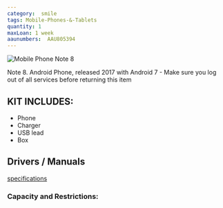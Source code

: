 ```yaml
---
category:  smile
tags: Mobile-Phones-&-Tablets
quantity: 1
maxLoan: 1 week
aaunumbers:  AAU805394
---
```

![Mobile Phone Note 8](https://fdn2.gsmarena.com/vv/bigpic/samsung-galaxy-note-8-sm-n950.jpg)

Note 8. Android Phone, released 2017 with Android 7 - Make sure you log out of all services before returning this item
## KIT INCLUDES:
-  Phone 
-  Charger 
-  USB lead 
-  Box

## Drivers / Manuals
[specifications](https://www.gsmarena.com/samsung_galaxy_note8-8505.php)



### Capacity and Restrictions:
